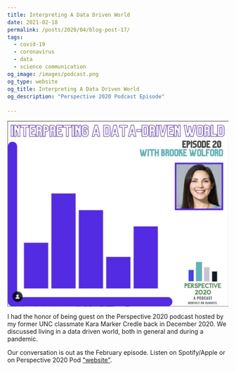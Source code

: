 ```yaml
---
title: Interpreting A Data Driven World
date: 2021-02-18
permalink: /posts/2020/04/blog-post-17/
tags:
  - covid-19
  - coronavirus
  - data
  - science communication
og_image: /images/podcast.png
og_type: website
og_title: Interpreting A Data Driven World
og_description: "Perspective 2020 Podcast Episode"
  
---
```

<img src="/images/podcast.png" align="center" width="600" alt="Perspective 2020 Pod">

I had the honor of being  guest on the Perspective 2020 podcast hosted by my former UNC classmate Kara Marker Credle back in December 2020. We discussed living in a data driven world, both in general and during a pandemic. 

Our conversation is out as the February episode. Listen on Spotify/Apple or on Perspective 2020 Pod <a href="https://perspective2020pod.com/interpreting-a-data-driven-world/">"website"</a>.
